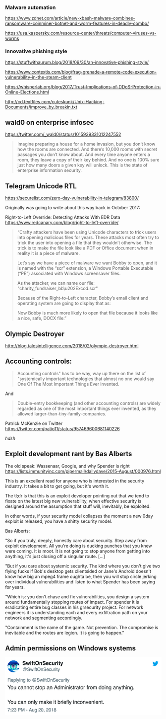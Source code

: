 

### Malware automation

https://www.zdnet.com/article/new-xbash-malware-combines-ransomware-coinminer-botnet-and-worm-features-in-deadly-combo/

https://usa.kaspersky.com/resource-center/threats/computer-viruses-vs-worms


### Innovative phishing style

https://stuffwithaurum.blog/2018/09/30/an-innovative-phishing-style/



https://www.contextis.com/blog/frag-grenade-a-remote-code-execution-vulnerability-in-the-steam-client

https://whisperlab.org/blog/2017/Trust-Implications-of-DDoS-Protection-in-Online-Elections.html

http://cd.textfiles.com/cuteskunk/Unix-Hacking-Documents/improve_by_breakin.txt



## wald0 on enterprise infosec
https://twitter.com/_wald0/status/1015939331012247552

>Imagine preparing a house for a home invasion, but you don’t know how the rooms are connected. And there’s 10,000 rooms with secret passages you don’t know about. And every time anyone enters a room, they leave a copy of their key behind. And no one is 100% sure just how many doors a given key will unlock. This is the state of enterprise information security.



## Telegram Unicode RTL

https://securelist.com/zero-day-vulnerability-in-telegram/83800/

Originally was going to write about this way back in October 2017:

Right-to-Left Override: Detecting Attacks With EDR Data
https://www.redcanary.com/blog/right-to-left-override/
>“Crafty attackers have been using Unicode characters to trick users into opening malicious files for years. These attacks most often try to trick the user into opening a file that they wouldn’t otherwise. The trick is to make the file look like a PDF or Office document when in reality it is a piece of malware.
>
>Let’s say we have a piece of malware we want Bobby to open, and it is named with the “scr” extension, a Windows Portable Executable (“PE”) associated with Windows screensaver files.
>
>As the attacker, we can name our file: "charity_fundraiser_bb\u202Excod.scr"
>
>Because of the Right-to-Left character, Bobby’s email client and operating system are going to display that as:
>
>Now Bobby is much more likely to open that file because it looks like a nice, safe, DOCX file.”

## Olympic Destroyer

http://blog.talosintelligence.com/2018/02/olympic-destroyer.html


## Accounting controls:

>Accounting controls" has to be way, way up there on the list of "systemically important technologies that almost no one would say One Of The Most Important Things Ever Invented.

And

>Double-entry bookkeeping (and other accounting controls) are widely regarded as one of the most important things ever invented, as they allowed larger-than-tiny-family-companies.

Patrick McKenzie on Twitter
https://twitter.com/patio11/status/957469600681140226

*hdsh*



## Exploit development rant by Bas Alberts

The old speak: Wassenaar, Google,	and why Spender is right
https://lists.immunityinc.com/pipermail/dailydave/2015-August/000976.html

This is an excellent read for anyone who is interested in the security industry. It takes a bit to get going, but it's worth it.

The tl;dr is that this is an exploit developer pointing out that we tend to fixate on the latest big new vulnerability, when effective security is designed around the assumption that stuff will, inevitably, be exploited.

In other words, if your security model collapses the moment a new 0day exploit is released, you have a shitty security model.

Bas Alberts:

"So if you truly, deeply, honestly care about security. Step away from
exploit development. All you're doing is ducking punches that you knew
were coming. It is moot. It is not going to stop anyone from getting
into anything, it's just closing off a singular route. [...]

"But if you care about systemic security. The kind where you don't give
two flying fucks if Bob's desktop gets clientsided or Jane's Android
doesn't know how big an mpeg4 frame oughta be, then you will stop circle
jerking over individual vulnerabilities and listen to what Spender has
been saying for years.

"Which is: you don't chase and fix vulnerabilities, you design a system
around fundamentally stopping routes of impact. For spender it is
eradicating entire bug classes in his grsecurity project. For network
engineers it is understanding each and every exfiltration path on your
network and segmenting accordingly.

"Containment is the name of the game. Not prevention. The compromise is
inevitable and the routes are legion. It is going to happen."


## Admin permissions on Windows systems

[![](/images/swift-administrator.PNG)](https://twitter.com/SwiftOnSecurity/status/1031592610622832640)
